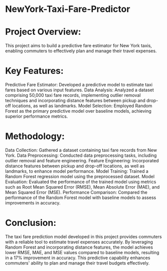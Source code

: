 # NewYork-Taxi-Fare-Predictor

# Project Overview:
This project aims to build a predictive fare estimator for New York taxis, enabling commuters to effectively plan and manage their travel expenses.

# Key Features:
Predictive Fare Estimator: Developed a predictive model to estimate taxi fares based on various input features. Data Analysis: Analyzed a dataset comprising 50,000 taxi fare records, implementing outlier removal techniques and incorporating distance features between pickup and drop-off locations, as well as landmarks. Model Selection: Employed Random Forest as the primary predictive model over baseline models, achieving superior performance metrics.

# Methodology:
Data Collection: Gathered a dataset containing taxi fare records from New York. Data Preprocessing: Conducted data preprocessing tasks, including outlier removal and feature engineering. Feature Engineering: Incorporated distance features between pickup and drop-off locations, as well as landmarks, to enhance model performance. Model Training: Trained a Random Forest regression model using the preprocessed dataset. Model Evaluation: Evaluated the performance of the trained model using metrics such as Root Mean Squared Error (RMSE), Mean Absolute Error (MAE), and Mean Squared Error (MSE). Performance Comparison: Compared the performance of the Random Forest model with baseline models to assess improvements in accuracy.

# Conclusion:
The taxi fare prediction model developed in this project provides commuters with a reliable tool to estimate travel expenses accurately. By leveraging Random Forest and incorporating distance features, the model achieves lower RMSE, MAE, and MSE values compared to baseline models, resulting in a 17% improvement in accuracy. This predictive capability enhances commuters' ability to plan and manage their travel budgets effectively.
